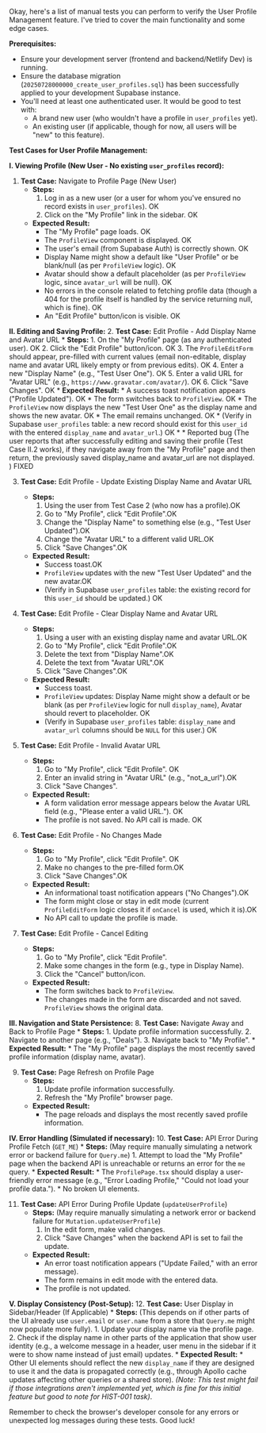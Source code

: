Okay, here's a list of manual tests you can perform to verify the User Profile Management feature. I've tried to cover the main functionality and some edge cases.

**Prerequisites:**
*   Ensure your development server (frontend and backend/Netlify Dev) is running.
*   Ensure the database migration (`20250728000000_create_user_profiles.sql`) has been successfully applied to your development Supabase instance.
*   You'll need at least one authenticated user. It would be good to test with:
    *   A brand new user (who wouldn't have a profile in `user_profiles` yet).
    *   An existing user (if applicable, though for now, all users will be "new" to this feature).

**Test Cases for User Profile Management:**

**I. Viewing Profile (New User - No existing `user_profiles` record):**
1.  **Test Case:** Navigate to Profile Page (New User)
    *   **Steps:**
        1.  Log in as a new user (or a user for whom you've ensured no record exists in `user_profiles`). OK
        2.  Click on the "My Profile" link in the sidebar. OK
    *   **Expected Result:**
        *   The "My Profile" page loads. OK
        *   The `ProfileView` component is displayed. OK
        *   The user's email (from Supabase Auth) is correctly shown. OK
        *   Display Name might show a default like "User Profile" or be blank/null (as per `ProfileView` logic). OK
        *   Avatar should show a default placeholder (as per `ProfileView` logic, since `avatar_url` will be null). OK
        *   No errors in the console related to fetching profile data (though a 404 for the profile itself is handled by the service returning null, which is fine). OK
        *   An "Edit Profile" button/icon is visible. OK

**II. Editing and Saving Profile:**
2.  **Test Case:** Edit Profile - Add Display Name and Avatar URL
    *   **Steps:**
        1.  On the "My Profile" page (as any authenticated user). OK
        2.  Click the "Edit Profile" button/icon. OK
        3.  The `ProfileEditForm` should appear, pre-filled with current values (email non-editable, display name and avatar URL likely empty or from previous edits). OK
        4.  Enter a new "Display Name" (e.g., "Test User One"). OK
        5.  Enter a valid URL for "Avatar URL" (e.g., `https://www.gravatar.com/avatar/`). OK
        6.  Click "Save Changes". OK
    *   **Expected Result:**
        *   A success toast notification appears ("Profile Updated"). OK
        *   The form switches back to `ProfileView`. OK
        *   The `ProfileView` now displays the new "Test User One" as the display name and shows the new avatar. OK
        *   The email remains unchanged. OK
        *   (Verify in Supabase `user_profiles` table: a new record should exist for this `user_id` with the entered `display_name` and `avatar_url`.) OK
    * * Reported bug (The user reports that after successfully editing and saving their profile (Test Case II.2 works), if they navigate away from the "My Profile" page and then return, the previously saved display_name and avatar_url are not displayed. ) FIXED

3.  **Test Case:** Edit Profile - Update Existing Display Name and Avatar URL
    *   **Steps:**
        1.  Using the user from Test Case 2 (who now has a profile).OK
        2.  Go to "My Profile", click "Edit Profile".OK
        3.  Change the "Display Name" to something else (e.g., "Test User Updated").OK
        4.  Change the "Avatar URL" to a different valid URL.OK
        5.  Click "Save Changes".OK
    *   **Expected Result:**
        *   Success toast.OK
        *   `ProfileView` updates with the new "Test User Updated" and the new avatar.OK
        *   (Verify in Supabase `user_profiles` table: the existing record for this `user_id` should be updated.) OK

4.  **Test Case:** Edit Profile - Clear Display Name and Avatar URL
    *   **Steps:**
        1.  Using a user with an existing display name and avatar URL.OK
        2.  Go to "My Profile", click "Edit Profile".OK
        3.  Delete the text from "Display Name".OK
        4.  Delete the text from "Avatar URL".OK
        5.  Click "Save Changes".OK
    *   **Expected Result:**
        *   Success toast.
        *   `ProfileView` updates: Display Name might show a default or be blank (as per `ProfileView` logic for null `display_name`), Avatar should revert to placeholder. OK
        *   (Verify in Supabase `user_profiles` table: `display_name` and `avatar_url` columns should be `NULL` for this user.) OK

5.  **Test Case:** Edit Profile - Invalid Avatar URL
    *   **Steps:**
        1.  Go to "My Profile", click "Edit Profile". OK
        2.  Enter an invalid string in "Avatar URL" (e.g., "not_a_url").OK
        3.  Click "Save Changes".
    *   **Expected Result:**
        *   A form validation error message appears below the Avatar URL field (e.g., "Please enter a valid URL."). OK
        *   The profile is not saved. No API call is made. OK

6.  **Test Case:** Edit Profile - No Changes Made
    *   **Steps:**
        1.  Go to "My Profile", click "Edit Profile". OK
        2.  Make no changes to the pre-filled form.OK
        3.  Click "Save Changes".OK
    *   **Expected Result:**
        *   An informational toast notification appears ("No Changes").OK
        *   The form might close or stay in edit mode (current `ProfileEditForm` logic closes it if `onCancel` is used, which it is).OK
        *   No API call to update the profile is made.

7.  **Test Case:** Edit Profile - Cancel Editing
    *   **Steps:**
        1.  Go to "My Profile", click "Edit Profile".
        2.  Make some changes in the form (e.g., type in Display Name).
        3.  Click the "Cancel" button/icon.
    *   **Expected Result:**
        *   The form switches back to `ProfileView`.
        *   The changes made in the form are discarded and not saved. `ProfileView` shows the original data.

**III. Navigation and State Persistence:**
8.  **Test Case:** Navigate Away and Back to Profile Page
    *   **Steps:**
        1.  Update profile information successfully.
        2.  Navigate to another page (e.g., "Deals").
        3.  Navigate back to "My Profile".
    *   **Expected Result:**
        *   The "My Profile" page displays the most recently saved profile information (display name, avatar).

9.  **Test Case:** Page Refresh on Profile Page
    *   **Steps:**
        1.  Update profile information successfully.
        2.  Refresh the "My Profile" browser page.
    *   **Expected Result:**
        *   The page reloads and displays the most recently saved profile information.

**IV. Error Handling (Simulated if necessary):**
10. **Test Case:** API Error During Profile Fetch (`GET_ME`)
    *   **Steps:** (May require manually simulating a network error or backend failure for `Query.me`)
        1.  Attempt to load the "My Profile" page when the backend API is unreachable or returns an error for the `me` query.
    *   **Expected Result:**
        *   The `ProfilePage.tsx` should display a user-friendly error message (e.g., "Error Loading Profile," "Could not load your profile data.").
        *   No broken UI elements.

11. **Test Case:** API Error During Profile Update (`updateUserProfile`)
    *   **Steps:** (May require manually simulating a network error or backend failure for `Mutation.updateUserProfile`)
        1.  In the edit form, make valid changes.
        2.  Click "Save Changes" when the backend API is set to fail the update.
    *   **Expected Result:**
        *   An error toast notification appears ("Update Failed," with an error message).
        *   The form remains in edit mode with the entered data.
        *   The profile is not updated.

**V. Display Consistency (Post-Setup):**
12. **Test Case:** User Display in Sidebar/Header (If Applicable)
    *   **Steps:** (This depends on if other parts of the UI already use `user.email` or `user.name` from a store that `Query.me` might now populate more fully).
        1.  Update your display name via the profile page.
        2.  Check if the display name in other parts of the application that show user identity (e.g., a welcome message in a header, user menu in the sidebar if it were to show name instead of just email) updates.
    *   **Expected Result:**
        *   Other UI elements should reflect the new `display_name` if they are designed to use it and the data is propagated correctly (e.g., through Apollo cache updates affecting other queries or a shared store). *(Note: This test might fail if those integrations aren't implemented yet, which is fine for this initial feature but good to note for HIST-001 task)*.

Remember to check the browser's developer console for any errors or unexpected log messages during these tests. Good luck!
